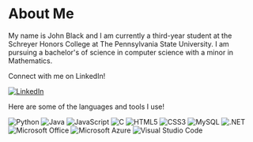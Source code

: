 # About Me
My name is John Black and I am currently a third-year student at the Schreyer Honors College at The Pennsylvania State University. I am pursuing a bachelor's of science in computer science with a minor in Mathematics.

Connect with me on LinkedIn!

[![LinkedIn](https://img.shields.io/badge/LinkedIn-0077B5?style=for-the-badge&logo=linkedin&logoColor=white 'LinkedIn')](https://www.linkedin.com/in/john-black-psu/)

Here are some of the languages and tools I use!

![Python](https://img.shields.io/badge/Python-14354C?style=for-the-badge&logo=python&logoColor=white 'Python')
![Java](https://img.shields.io/badge/Java-ED8B00?style=for-the-badge&logo=java&logoColor=white 'Java')
![JavaScript](https://img.shields.io/badge/JavaScript-F7DF1E?style=for-the-badge&logo=javascript&logoColor=black 'JavaScript')
![C](https://img.shields.io/badge/C-00599C?style=for-the-badge&logo=c&logoColor=white 'C')
![HTML5](	https://img.shields.io/badge/HTML-239120?style=for-the-badge&logo=html5&logoColor=white 'HTML5')
![CSS3](https://img.shields.io/badge/CSS-239120?&style=for-the-badge&logo=css3&logoColor=white 'CSS3')
![MySQL](https://img.shields.io/badge/MySQL-00000F?style=for-the-badge&logo=mysql&logoColor=white 'MySQL')
![.NET](https://img.shields.io/badge/.NET-5C2D91?style=for-the-badge&logo=.net&logoColor=white '.NET')
![Microsoft Office](https://img.shields.io/badge/Microsoft_Office-D83B01?style=for-the-badge&logo=microsoft-office&logoColor=white 'Microsoft Office')
![Microsoft Azure](https://img.shields.io/badge/Microsoft_Azure-0089D6?style=for-the-badge&logo=microsoft-azure&logoColor=white 'Microsoft Azure')
![Visual Studio Code](https://img.shields.io/badge/Visual_Studio_Code-0078D4?style=for-the-badge&logo=visual%20studio%20code&logoColor=white 'Visual Studio Code')
